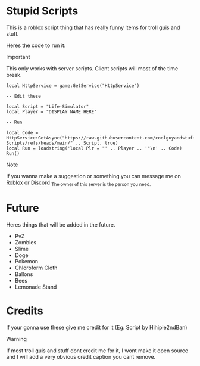 # Stupid Scripts
This is a roblox script thing that has really funny items for troll guis and stuff.

Heres the code to run it:

> [!IMPORTANT]
> This only works with server scripts. Client scripts will most of the time break.

```
local HttpService = game:GetService("HttpService")

-- Edit these

local Script = "Life-Simulator"
local Player = "DISPLAY NAME HERE"

-- Run

local Code = HttpService:GetAsync("https://raw.githubusercontent.com/coolguyandstuffyeah/Stupid-Scripts/refs/heads/main/" .. Script, true)
local Run = loadstring('local Plr = "' .. Player .. '"\n' .. Code)
Run()
```

> [!NOTE]
> If you wanna make a suggestion or something you can message me on [Roblox](https://www.roblox.com/users/2468233048/profile) or [Discord](https://discord.gg/G5ecdP5E) <sub>The owner of this server is the person you need.</sub>

# Future
Heres things that will be added in the future.
- PvZ
- Zombies
- Slime
- Doge
- Pokemon
- Chloroform Cloth
- Ballons
- Bees
- Lemonade Stand
# Credits
If your gonna use these give me credit for it (Eg: Script by Hihipie2ndBan)
> [!WARNING]
> If most troll guis and stuff dont credit me for it, I wont make it open source and I will add a very obvious credit caption you cant remove.
